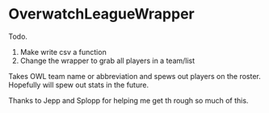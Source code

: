 # OverwatchLeagueWrapper


Todo. 
1. Make write csv a function
2. Change the wrapper to grab all players in a team/list


Takes OWL team name or abbreviation and spews out players on the roster.
Hopefully will spew out stats in the future.

Thanks to Jepp and Splopp for helping me get th rough so much of this.
